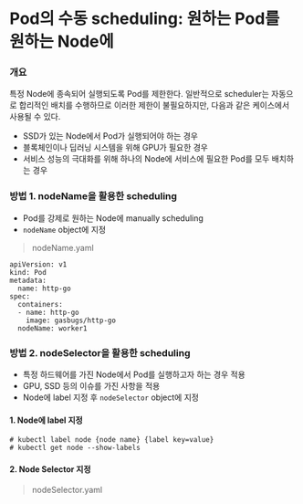 # Pod의 수동 scheduling: 원하는 Pod를 원하는 Node에

### 개요

특정 Node에 종속되어 실행되도록 Pod를 제한한다. 일반적으로 scheduler는 자동으로 합리적인 배치를 수행하므로 이러한 제한이 불필요하지만, 다음과 같은 케이스에서 사용될 수 있다.

* SSD가 있는 Node에서 Pod가 실행되어야 하는 경우
* 블록체인이나 딥러닝 시스템을 위해 GPU가 필요한 경우
* 서비스 성능의 극대화를 위해 하나의 Node에 서비스에 필요한 Pod를 모두 배치하는 경우

### 방법 1. nodeName을 활용한 scheduling

* Pod를 강제로 원하는 Node에 manually scheduling
* `nodeName` object에 지정

> nodeName.yaml
```
apiVersion: v1
kind: Pod
metadata:
  name: http-go
spec:
  containers:
  - name: http-go
    image: gasbugs/http-go
  nodeName: worker1
```

### 방법 2. nodeSelector을 활용한 scheduling

* 특정 하드웨어를 가진 Node에서 Pod를 실행하고자 하는 경우 적용
* GPU, SSD 등의 이슈를 가진 사항을 적용
* Node에 label 지정 후 `nodeSelector` object에 지정

#### 1. Node에 label 지정
```
# kubectl label node {node name} {label key=value}
# kubectl get node --show-labels
```

#### 2. Node Selector 지정

> nodeSelector.yaml
```

```